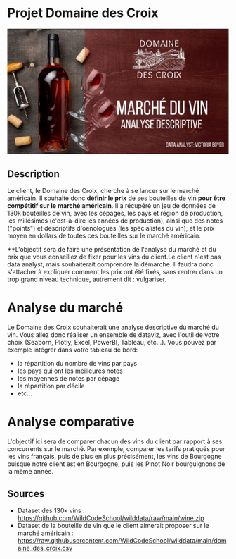 # Projet Domaine des Croix
<img src="https://github.com/victoria-1989/domaine_des_croix/blob/main/image_d_illustration.JPG" alt="Project Image" width="550px">

## Description

Le client, le Domaine des Croix, cherche à se lancer sur le marché américain. Il souhaite donc **définir le prix** de ses bouteilles de vin **pour être compétitif sur le marché américain**. Il a récupéré un jeu de données de 130k bouteilles de vin, avec les cépages, les pays et région de production, les millésimes (c'est-à-dire les années de production), ainsi que des notes ("points") et descriptifs d'oenologues (les spécialistes du vin), et le prix moyen en dollars de toutes ces bouteilles sur le marché américain.

**L'objectif sera de faire une présentation de l'analyse du marché et du prix que vous conseillez de fixer pour les vins du client.Le client n'est pas data analyst, mais souhaiterait comprendre la démarche. Il faudra donc s'attacher à expliquer comment les prix ont été fixés, sans rentrer dans un trop grand niveau technique, autrement dit : vulgariser.

# Analyse du marché
Le Domaine des Croix souhaiterait une analyse descriptive du marché du vin. Vous allez donc réaliser un ensemble de dataviz, avec l'outil de votre choix (Seaborn, Plotly, Excel, PowerBI, Tableau, etc...). Vous pouvez par exemple intégrer dans votre tableau de bord:
- la répartition du nombre de vins par pays
- les pays qui ont les meilleures notes
- les moyennes de notes par cépage
- la répartition par décile
- etc...

# Analyse comparative

L'objectif ici sera de comparer chacun des vins du client par rapport à ses concurrents sur le marché. Par exemple, comparer les tarifs pratiqués pour les vins français, puis de plus en plus précisément, les vins de Bourgogne puisque notre client est en Bourgogne, puis les Pinot Noir bourguignons de la même année.

## Sources
- Dataset des 130k vins : https://github.com/WildCodeSchool/wilddata/raw/main/wine.zip
- Dataset de la bouteille de vin que le client aimerait proposer sur le marché américain : https://raw.githubusercontent.com/WildCodeSchool/wilddata/main/domaine_des_croix.csv
